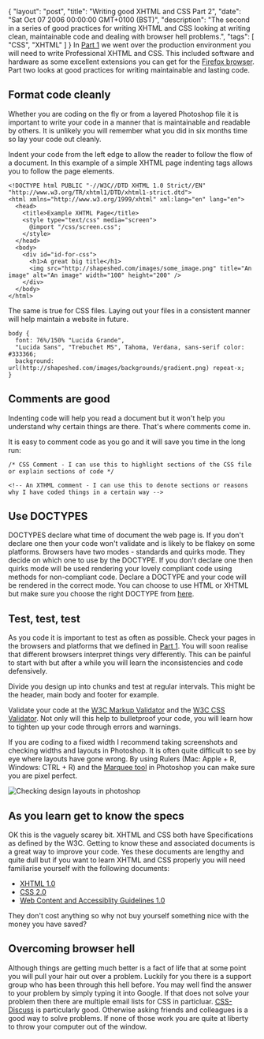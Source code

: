 {
  "layout": "post",
  "title": "Writing good XHTML and CSS Part 2",
  "date": "Sat Oct 07 2006 00:00:00 GMT+0100 (BST)",
  "description": "The second in a series of good practices for writing XHTML and CSS looking at writing clean, maintainable code and dealing with browser hell problems.",
  "tags": [
    "CSS",
    "XHTML"
  ]
}
In [Part 1][1] we went over the production environment you will need to write Professional XHTML and CSS. This included software and hardware as some excellent extensions you can get for the [Firefox browser][2]. Part two looks at good practices for writing maintainable and lasting code. 

## Format code cleanly

Whether you are coding on the fly or from a layered Photoshop file it is important to write your code in a manner that is maintainable and readable by others. It is unlikely you will remember what you did in six months time so lay your code out cleanly. 

Indent your code from the left edge to allow the reader to follow the flow of a document. In this example of a simple XHTML page indenting tags allows you to follow the page elements.

    <!DOCTYPE html PUBLIC "-//W3C//DTD XHTML 1.0 Strict//EN" "http://www.w3.org/TR/xhtml1/DTD/xhtml1-strict.dtd">
    <html xmlns="http://www.w3.org/1999/xhtml" xml:lang="en" lang="en">
      <head>
        <title>Example XHTML Page</title>
        <style type="text/css" media="screen">
          @import "/css/screen.css";
        </style>
      </head>
      <body>
        <div id="id-for-css">
          <h1>A great big title</h1>
          <img src="http://shapeshed.com/images/some_image.png" title="An image" alt="An image" width="100" height="200" />
        </div>
      </body>
    </html>

The same is true for CSS files. Laying out your files in a consistent manner will help maintain a website in future.  

    body { 
      font: 76%/150% "Lucida Grande", 
      "Lucida Sans", "Trebuchet MS", Tahoma, Verdana, sans-serif color: #333366; 
      background: url(http://shapeshed.com/images/backgrounds/gradient.png) repeat-x; 
    }

## Comments are good

Indenting code will help you read a document but it won't help you understand why certain things are there. That's where comments come in. 

It is easy to comment code as you go and it will save you time in the long run: 

    /* CSS Comment - I can use this to highlight sections of the CSS file or explain sections of code */ 

    <!-- An XTHML comment - I can use this to denote sections or reasons why I have coded things in a certain way -->

## Use DOCTYPES

DOCTYPES declare what time of document the web page is. If you don't declare one then your code won't validate and is likely to be flakey on some platforms. Browsers have two modes - standards and quirks mode. They decide on which one to use by the DOCTYPE. If you don't declare one then quirks mode will be used rendering your lovely compliant code using methods for non-compliant code. Declare a DOCTYPE and your code will be rendered in the correct mode. You can choose to use HTML or XHTML but make sure you choose the right DOCTYPE from [here][4].

## Test, test, test

As you code it is important to test as often as possible. Check your pages in the browsers and platforms that we defined in [Part 1][1]. You will soon realise that different browsers interpret things very differently. This can be painful to start with but after a while you will learn the inconsistencies and code defensively. 

Divide you design up into chunks and test at regular intervals. This might be the header, main body and footer for example.

Validate your code at the [W3C Markup Validator][5] and the [W3C CSS Validator][6]. Not only will this help to bulletproof your code, you will learn how to tighten up your code through errors and warnings. 

If you are coding to a fixed width I recommend taking screenshots and checking widths and layouts in Photoshop. It is often quite difficult to see by eye where layouts have gone wrong. By using Rulers (Mac: Apple + R, Windows: CTRL + R) and the [Marquee tool][7] in Photoshop you can make sure you are pixel perfect.

![Checking design layouts in photoshop][8]

## As you learn get to know the specs

OK this is the vaguely scarey bit. XHTML and CSS both have Specifications as defined by the W3C. Getting to know these and associated documents is a great way to improve your code. Yes these documents are lengthy and quite dull but if you want to learn XHTML and CSS properly you will need familiarise yourself with the following documents: 

*   [XHTML 1.0][9]
*   [CSS 2.0][10]
*   [Web Content and Accessiblity Guidelines 1.0][11]

They don't cost anything so why not buy yourself something nice with the money you have saved?

## Overcoming browser hell

Although things are getting much better is a fact of life that at some point you will pull your hair out over a problem. Luckily for you there is a support group who has been through this hell before. You may well find the answer to your problem by simply typing it into Google. If that does not solve your problem then there are multiple email lists for CSS in particluar. [CSS-Discuss][12] is particularly good. Otherwise asking friends and colleagues is a good way to solve problems. If none of those work you are quite at liberty to throw your computer out of the window.

 [1]: http://shapeshed.com/writing_good_xhtml_and_css_part_1/
 [2]: http://www.mozilla.com/firefox/
 [3]: http://shapeshed.com/images/some_image.png 
 [4]: http://www.w3.org/QA/2002/04/valid-dtd-list.html
 [5]: http://validator.w3.org/
 [6]: http://jigsaw.w3.org/css-validator/
 [7]: http://shapeshed.com/photoshop_101_the_marquee_tool/
 [8]: http://shapeshed.com/images/articles/checking_layouts.png 
 [9]: http://www.w3.org/TR/xhtml1/
 [10]: http://www.w3.org/TR/REC-CSS2/
 [11]: http://www.w3.org/TR/WAI-WEBCONTENT/
 [12]: http://css-discuss.incutio.com/
